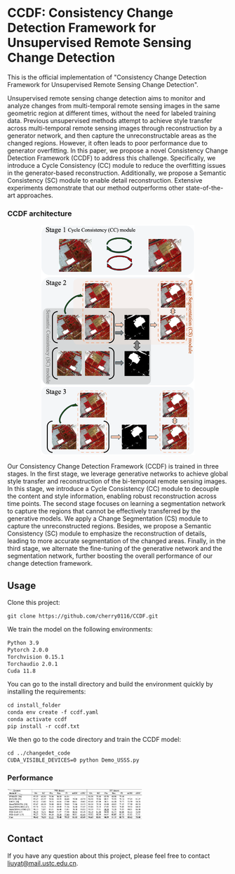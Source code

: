# CCDF: Consistency Change Detection Framework for Unsupervised Remote Sensing Change Detection

This is the official implementation of "Consistency Change Detection Framework for Unsupervised Remote Sensing Change Detection".

Unsupervised remote sensing change detection aims to monitor and analyze changes from multi-temporal remote sensing images in the same geometric region at different times, without the need for labeled training data. Previous unsupervised methods attempt to achieve style transfer across multi-temporal remote sensing images through reconstruction by a generator network, and then capture the unreconstructable areas as the changed regions. However, it often leads to poor performance due to generator overfitting. In this paper, we propose a novel Consistency Change Detection Framework (CCDF) to address this challenge. Specifically, we introduce a Cycle Consistency (CC) module to reduce the overfitting issues in the generator-based reconstruction. Additionally, we propose a Semantic Consistency (SC) module to enable detail reconstruction. Extensive experiments demonstrate that our method outperforms other state-of-the-art approaches.

### CCDF architecture

<p align="center">
  <img src="picture/pipeline.png" alt="vis2" width="350">
</p>

Our Consistency Change Detection Framework (CCDF) is trained in three stages. In the first stage, we leverage generative networks to achieve global style transfer and reconstruction of the bi-temporal remote sensing images. In this stage, we introduce a Cycle Consistency (CC) module to decouple the content and style information, enabling robust reconstruction across time points. The second stage focuses on learning a segmentation network to capture the regions that cannot be effectively transferred by the generative models. We apply a Change Segmentation (CS) module to capture the unreconstructed regions. Besides, we propose a Semantic Consistency (SC) module to emphasize the reconstruction of details, leading to more accurate segmentation of the changed areas. Finally, in the third stage, we alternate the fine-tuning of the generative network and the segmentation network, further boosting the overall performance of our change detection framework.
 

## Usage

Clone this project:

    git clone https://github.com/cherry0116/CCDF.git

We train the model on the following environments:

    Python 3.9
    Pytorch 2.0.0
    Torchvision 0.15.1
    Torchaudio 2.0.1
    Cuda 11.8

You can go to the install directory and build the environment quickly by installing the requirements:

    cd install_folder
    conda env create -f ccdf.yaml
    conda activate ccdf
    pip install -r ccdf.txt

We then go to the code directory and train the CCDF model:
    
    cd ../changedet_code
    CUDA_VISIBLE_DEVICES=0 python Demo_USSS.py

### Performance

<img src="picture/results.png" alt="vis2" style="zoom:30%;" />

## Contact

If you have any question about this project, please feel free to contact liuyat@mail.ustc.edu.cn.
